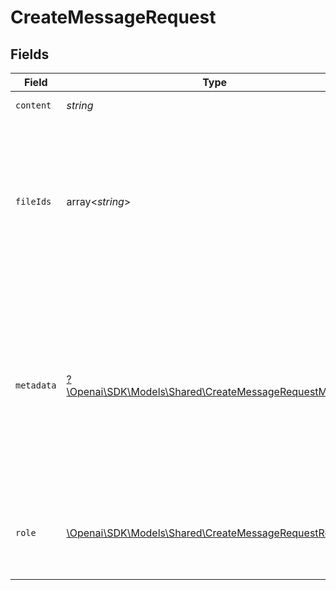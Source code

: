 # CreateMessageRequest


## Fields

| Field                                                                                                                                                                                                                                                       | Type                                                                                                                                                                                                                                                        | Required                                                                                                                                                                                                                                                    | Description                                                                                                                                                                                                                                                 |
| ----------------------------------------------------------------------------------------------------------------------------------------------------------------------------------------------------------------------------------------------------------- | ----------------------------------------------------------------------------------------------------------------------------------------------------------------------------------------------------------------------------------------------------------- | ----------------------------------------------------------------------------------------------------------------------------------------------------------------------------------------------------------------------------------------------------------- | ----------------------------------------------------------------------------------------------------------------------------------------------------------------------------------------------------------------------------------------------------------- |
| `content`                                                                                                                                                                                                                                                   | *string*                                                                                                                                                                                                                                                    | :heavy_check_mark:                                                                                                                                                                                                                                          | The content of the message.                                                                                                                                                                                                                                 |
| `fileIds`                                                                                                                                                                                                                                                   | array<*string*>                                                                                                                                                                                                                                             | :heavy_minus_sign:                                                                                                                                                                                                                                          | A list of [File](/docs/api-reference/files) IDs that the message should use. There can be a maximum of 10 files attached to a message. Useful for tools like `retrieval` and `code_interpreter` that can access and use files.                              |
| `metadata`                                                                                                                                                                                                                                                  | [?\Openai\SDK\Models\Shared\CreateMessageRequestMetadata](../../Models/Shared/CreateMessageRequestMetadata.md)                                                                                                                                              | :heavy_minus_sign:                                                                                                                                                                                                                                          | Set of 16 key-value pairs that can be attached to an object. This can be useful for storing additional information about the object in a structured format. Keys can be a maximum of 64 characters long and values can be a maxium of 512 characters long.<br/> |
| `role`                                                                                                                                                                                                                                                      | [\Openai\SDK\Models\Shared\CreateMessageRequestRole](../../Models/Shared/CreateMessageRequestRole.md)                                                                                                                                                       | :heavy_check_mark:                                                                                                                                                                                                                                          | The role of the entity that is creating the message. Currently only `user` is supported.                                                                                                                                                                    |